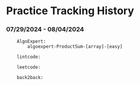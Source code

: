 # Practice Tracking History

### 07/29/2024 - 08/04/2024

```
    AlgoExpert:
        algoexpert-ProductSum-[array]-[easy]

    lintcode:

    leetcode:

    back2back:
```
